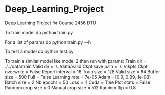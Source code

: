 # Deep_Learning_Project
Deep Learning Project for Course 2456 DTU

To train model do python train.py <params>

For a list of params do python train.py --h

To test a model do python test.py <params>

To train a similar model like model 2 then run with params:
  Train dir = ./../data/train
  Valid dir = ./../data/valid
  Ckpt save path = ./../ckpts
  Ckpt overwrite = False
  Report interval = 16
  Train size = 128
  Valid size = 64
  Buffer size = 500
  Full = False
  Learning rate = 7e-05
  Adam = [0.9, 0.99, 1e-08]
  Batch size = 2
  Nb epochs = 50
  Loss = l1
  Cuda = True
  Plot stats = False
  Random crop size = 0
  Manual crop size = 512
  Random flip = 0.8

